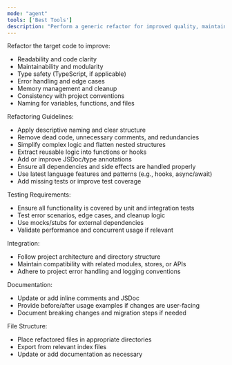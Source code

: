 ```yaml
---
mode: "agent"
tools: ['Best Tools']
description: "Perform a generic refactor for improved quality, maintainability, and conventions"
---
```


Refactor the target code to improve:

- Readability and code clarity
- Maintainability and modularity
- Type safety (TypeScript, if applicable)
- Error handling and edge cases
- Memory management and cleanup
- Consistency with project conventions
- Naming for variables, functions, and files

Refactoring Guidelines:

- Apply descriptive naming and clear structure
- Remove dead code, unnecessary comments, and redundancies
- Simplify complex logic and flatten nested structures
- Extract reusable logic into functions or hooks
- Add or improve JSDoc/type annotations
- Ensure all dependencies and side effects are handled properly
- Use latest language features and patterns (e.g., hooks, async/await)
- Add missing tests or improve test coverage

Testing Requirements:

- Ensure all functionality is covered by unit and integration tests
- Test error scenarios, edge cases, and cleanup logic
- Use mocks/stubs for external dependencies
- Validate performance and concurrent usage if relevant

Integration:

- Follow project architecture and directory structure
- Maintain compatibility with related modules, stores, or APIs
- Adhere to project error handling and logging conventions

Documentation:

- Update or add inline comments and JSDoc
- Provide before/after usage examples if changes are user-facing
- Document breaking changes and migration steps if needed

File Structure:

- Place refactored files in appropriate directories
- Export from relevant index files
- Update or add documentation as necessary
